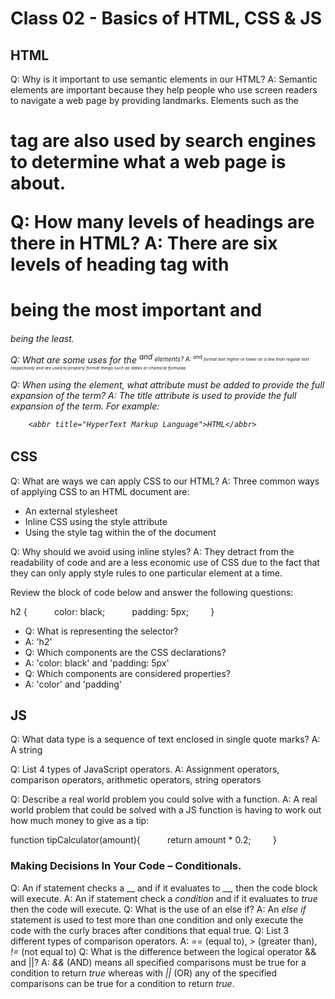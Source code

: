 # Class 02 - Basics of HTML, CSS & JS

## HTML

Q: Why is it important to use semantic elements in our HTML?
A: Semantic elements are important because they help people who use screen readers to navigate a web page by providing landmarks. Elements such as the <h1> tag are also used by search engines to determine what a web page is about.

Q: How many levels of headings are there in HTML?
A: There are six levels of heading tag with <h1> being the most important and <h6> being the least.

Q: What are some uses for the <sup> and <sub> elements?
A: <sup> and <sub> format text higher or lower on a line than regular text respectively and are used to properly format things such as dates or chemical formulae.

Q: When using the <abbr> element, what attribute must be added to provide the full expansion of the term?
A: The title attribute is used to provide the full expansion of the term. For example:

        <abbr title="HyperText Markup Language">HTML</abbr>

## CSS

Q: What are ways we can apply CSS to our HTML?
A: Three common ways of applying CSS to an HTML document are:

- An external stylesheet
- Inline CSS using the style attribute
- Using the style tag within the <head> of the document

Q: Why should we avoid using inline styles?
A: They detract from the readability of code and are a less economic use of CSS due to the fact that they can only apply style rules to one particular element at a time.

Review the block of code below and answer the following questions:

h2 {
          color: black;
          padding: 5px;
        }

- Q: What is representing the selector?
- A: 'h2'
- Q: Which components are the CSS declarations?
- A: 'color: black' and 'padding: 5px'
- Q: Which components are considered properties?
- A: 'color' and 'padding'

## JS

Q: What data type is a sequence of text enclosed in single quote marks?
A: A string

Q: List 4 types of JavaScript operators.
A: Assignment operators, comparison operators, arithmetic operators, string operators

Q: Describe a real world problem you could solve with a function.
A: A real world problem that could be solved with a JS function is having to work out how much money to give as a tip:

function tipCalculator(amount){
          return amount \* 0.2;
        }

### Making Decisions In Your Code – Conditionals.

Q: An if statement checks a \_\_ and if it evaluates to \_\_, then the code block will execute.
A: An if statement check a _condition_ and if it evaluates to _true_ then the code will execute.
Q: What is the use of an else if?
A: An _else if_ statement is used to test more than one condition and only execute the code with the curly braces after conditions that equal true.
Q: List 3 different types of comparison operators.
A: _==_ (equal to), _>_ (greater than), _!=_ (not equal to)
Q: What is the difference between the logical operator && and ||?
A: _&&_ (AND) means all specified comparisons must be true for a condition to return _true_ whereas with _||_ (OR) any of the specified comparisons can be true for a condition to return _true_.
